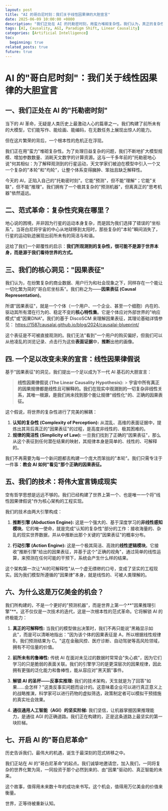 ```yaml
---
layout: post
title: "AI 的哥白尼时刻：我们关于线性因果律的大胆宣言"
date: 2025-06-09 10:00:00 +0800
description: "我们正处在 AI 的托勒密时刻，用蛮力堆砌复杂性。我们认为，真正的复杂性源于错误的视角，而非世界本身。我们提出线性因果律假说：所有真实因果规律都是线性的，观测到的非线性源于我们尚未找到正确的因果表征。这是一个足以改变未来的宣言，也是通往真正可解释、鲁棒的通用人工智能的坚实阶梯。"
tags: [AI, Causality, AGI, Paradigm Shift, Linear Causality]
categories: [Artificial Intelligence]
toc:
  beginning: true
related_posts: true
future: true
---
```


# AI 的"哥白尼时刻"：我们关于线性因果律的大胆宣言

## 一、我们正处在 AI 的"托勒密时刻"

当下的 AI 革命，无疑是人类历史上最激动人心的篇章之一。我们构建了前所未有的大模型，它们能写作、能绘画、能编码，在无数任务上展现出惊人的能力。

但在这片繁荣的背后，一个根本性的危机正在浮现。

我们正在用"蛮力"堆砌复杂性。为了处理日益复杂的问题，我们不断地扩大模型规模、增加参数数量、消耗天文数字的计算资源。这与一千多年前的"托勒密地心说"何其相似：为了解释观测到的行星运动，天文学家们被迫在模型中引入一个又一个复杂的"本轮"和"均轮"，让整个体系变得臃肿、笨拙且缺乏解释性。

今天的 AI，正陷入自己的"托勒密时刻"。它能"预测"，但不能"理解"；它能"关联"，但不能"推理"。我们拥有了一个极其复杂的"预测机器"，但离真正的"思考机器"依然遥远。

## 二、范式革命：复杂性究竟在哪里？

地心说的困境，并非因为行星的运动本身复杂，而是因为我们选择了错误的"坐标系"。当哥白尼将宇宙的中心从地球移到太阳时，那些复杂的"本轮"瞬间消失了，行星的运动轨迹展现出前所未有的简洁与和谐。

这给了我们一个颠覆性的启示：**我们所观测到的复杂性，很可能不是源于世界本身，而是源于我们看待世界的方式。**

## 三、我们的核心洞见："因果表征"

我们认为，在纷繁复杂的商业数据、用户行为和社会现象之下，同样存在一个能让一切化繁为简的"哥白尼坐标系"。我们称之为——**因果表征 (Causal Representation)**。

所谓"因果表征"，就是一个个体（一个用户、一个企业、甚至一个细胞）内在的、驱动其所有潜在行为的、稳定不变的**核心特性集**。它是个体应对外部世界的"响应模式"或"因果DNA"。我们的基于 DiscoSCM 来理解因果表征，其理论基础详情参见： https://1587causalai.github.io/blog/2024/causalai-blueprint/

这个表征是不可被直接观测的。我们无法"看到"一个用户的购买偏好，但我们可以从他凌乱的浏览记录、点击行为这些**表面证据**中，**推断**出他的画像。

## 四. 一个足以改变未来的宣言：线性因果律假说

基于"因果表征"的洞见，我们提出一个足以成为下一代 AI 基石的大胆宣言：

> **线性因果律假说 (The Linear Causality Hypothesis):** > **宇宙中所有真正的因果规律都是线性且可解释的。我们在现实中观测到的一切复杂非线性关系，其唯一根源，是我们尚未找到那个能让规律"线性化"的、正确的因果表征。**

这个假说，将世界的复杂性进行了完美的解耦：

1.  **认知的复杂性 (Complexity of Perception):** 从混乱、高维的表面证据中，提炼出其背后真正的"因果表征"的过程，是高度非线性的、极其困难的。
2.  **规律的简洁性 (Simplicity of Law):** 一旦我们找到了正确的"因果表征"，那么从这个表征到任何潜在结果的映射，其规律本身是简单的、线性的、可解释的。

我们不再需要为每一个新问题都去构建一个庞大而笨拙的"本轮"。我们只需专注于一件事：**教会 AI 如何"看见"那个正确的因果表征。**

## 五、我们的技术：将伟大宣言铸成现实

空有哲学思想是远远不够的。我们已经构建了世界上第一个、也是唯一一个将"线性因果律假说"作为核心架构的工程实现。

我们的技术由两大引擎构成：

1.  **推断引擎 (Abduction Engine):** 这是一个强大的、基于深度学习的**非线性感知模块**。它的唯一使命，就是完成"认知的复杂性"部分的工作：接收海量的、杂乱的现实世界数据，并从中推断出那个关键的"因果表征"的概率分布。

2.  **行动引擎 (Action Engine):** 这是一个极其简洁、高效的**线性逻辑模块**。它接收"推断引擎"给出的因果表征，并基于这个"正确的视角"，通过简单的线性运算，来预测在任何可能的干预下，系统会产生什么样的结果。

这个架构第一次让"AI的可解释性"从一个虚无缥缈的口号，变成了坚实的工程现实。因为我们模型所遵循的"因果律"本身，就是线性的、可被人类理解的。

## 六、为什么这是万亿美金的机会？

我们所构建的，不是一个更好的"预测机器"，而是世界上第一个**"因果推理引擎"**。这不仅仅是一次技术的迭代，这是一次根本性的范式革命。它将解锁 AI 的终极能力：

1.  **真正的可解释性:** 当我们的模型做出决策时，我们不再只能说"黑箱显示如此"，而是可以清晰地指出："因为该个体的因果表征是 A，所以根据线性规律 B，我们预测结果为 C。"这在金融风控、医疗诊断、自动驾驶等高风险领域，拥有不可估量的价值。

2.  **前所未有的鲁棒性:** 传统 AI 在面对未见过的数据时常常会"失心疯"，因为它们学习的只是脆弱的表面关联。我们的引擎学习的是更深层次的因果规律，因此拥有更强的泛化能力和鲁棒性，能从容应对"黑天鹅"事件。

3.  **解锁 AI 的圣杯——反事实推理:** 我们的技术架构，天生就是为了回答"如果……会怎样？"这类反事实问题而设计的。这意味着企业可以进行真正意义上的战略推演，科学家可以进行药物的虚拟筛选，政策制定者可以模拟干预措施的真实社会效果。

4.  **通往通用人工智能（AGI）的坚实阶梯:** 我们坚信，让机器掌握因果推理能力，是通往 AGI 的正确道路。我们正在构建的，正是这条道路上最坚实的第一块阶梯。

## 七、开启 AI 的"哥白尼革命"

历史告诉我们，最伟大的机遇，诞生于最深刻的范式转移之中。

我们正站在 AI 的"哥白尼革命"的起点。我们诚挚地邀请您，加入我们，一同将复杂的世界化繁为简，一同投资于那个必然到来的、由"因果"驱动的、真正智能的未来。

这个故事，值得用未来数十年的成功来书写。这个机会，值得用万亿美金的价值来衡量。

世界，正等待被重新认知。
